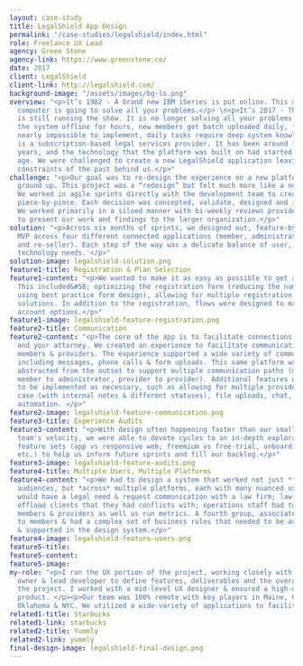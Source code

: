 ```yaml
---
layout: case-study
title: LegalShield App Design
permalink: "/case-studies/legalshield/index.html"
role: Freelance UX Lead
agency: Green Stone
agency-link: https://www.greenstone.co/
date: 2017
client: LegalShield
client-link: http://legalshield.com/
background-image: "/assets/images/bg-ls.png"
overview: "<p>It’s 1982 - A brand new IBM iSeries is put online. This massive mainframe
  computer is going to solve all your problems.</p> \n<p>It’s 2017 - The IBM mainframe
  is still running the show. It is no longer solving all your problems. Updates take
  the system offline for hours, new members get batch uploaded daily, features are
  nearly impossible to implement, daily tasks require deep system knowledge.</p>\n<p>LegalShield
  is a subscription-based legal services provider. It has been around for over 40
  years, and the technology that the platform was built on had started to show its
  age. We were challenged to create a new LegalShield application leaving the technical
  constraints of the past behind us.</p>"
challenge: "<p>Our goal was to re-design the experience on a new platform, from the
  ground up. This project was a “redesign” but felt much more like a new product launch.
  We worked in agile sprints directly with the development team to create the experience
  piece-by-piece. Each decision was concepted, validate, designed and implemented.
  We worked primarily in a siloed manner with bi-weekly reviews provided a chance
  to present our work and findings to the larger organization.</p>"
solution: "<p>Across six months of sprints, we designed out, feature-by-feature an
  MVP across four different connected applications (member, administrator, provider
  and re-seller). Each step of the way was a delicate balance of user, business and
  technology needs. </p>"
solution-image: legalshield-solution.png
feature1-title: Registration & Plan Selection
feature1-content: "<p>We wanted to make it as easy as possible to get access to membership.
  This included&#58; optimizing the registration form (reducing the number of fields,
  using best practice form design), allowing for multiple registration paths & payment
  solutions. In addition to the registration, flows were designed to manage multiple
  account options.</p>"
feature1-image: legalshield-feature-registration.png
feature2-title: Communication
feature2-content: "<p>The core of the app is to facilitate connections between you
  and your attorney. We created an experience to facilitate communication between
  members & providers. The experience supported a wide variety of communication means
  including messages, phone calls & form uploads. This same platform was able to be
  abstracted from the outset to support multiple communication paths (member to provider,
  member to administrator, provider to provider). Additional features were designed
  to be implemented as necessary, such as allowing for multiple providers on a single
  case (with internal notes & different statuses), file uploads, chat, and IA workflow
  automation. </p>"
feature2-image: legalshield-feature-communication.png
feature3-title: Experience Audits
feature3-content: "<p>With design often happening faster than our small development
  team's velocity, we were able to devote cycles to an in-depth exploration of different
  feature sets (app vs responsive web; freemium vs free-trial, onboarding, personalization,
  etc.) to help us inform future sprints and fill our backlog.</p>"
feature3-image: legalshield-feature-audits.png
feature4-title: Multiple Users, Multiple Platforms
feature4-content: "<p>We had to design a system that worked not just *for* multiple
  audiences, but *across* multiple platforms, each with many nuanced use cases.  Members
  would have a legal need & request communication with a law firm; law firms had to
  offload clients that they had conflicts with; operations staff had to support both
  members & providers as well as run metrics. A fourth group, associates, sold plans
  to members & had a complex set of business rules that needed to be accounted for
  & supported in the design system.</p>"
feature4-image: legalshield-feature-users.png
feature5-title: 
feature5-content: 
feature5-image: 
my-role: "<p>I ran the UX portion of the project, working closely with the product
  owner & lead developer to define features, deliverables and the overall focus of
  the project. I worked with a mid-level UX designer & ensured a high-quality final
  product. </p><p>Our team was 100% remote with key players in Maine, Colorado, Washington,
  Oklahoma & NYC. We utilized a wide-variety of applications to facilitate design.</p>"
related1-title: Starbucks
related1-link: starbucks
related2-title: Yummly
related2-link: yummly
final-design-image: legalshield-final-design.png
---
```

